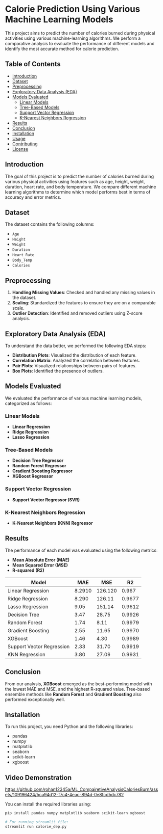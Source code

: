 # Calorie Prediction Using Various Machine Learning Models

This project aims to predict the number of calories burned during physical activities using various machine-learning algorithms. We perform a comparative analysis to evaluate the performance of different models and identify the most accurate method for calorie prediction.

## Table of Contents
- [Introduction](#introduction)
- [Dataset](#dataset)
- [Preprocessing](#preprocessing)
- [Exploratory Data Analysis (EDA)](#exploratory-data-analysis-eda)
- [Models Evaluated](#models-evaluated)
  - [Linear Models](#linear-models)
  - [Tree-Based Models](#tree-based-models)
  - [Support Vector Regression](#support-vector-regression)
  - [K-Nearest Neighbors Regression](#k-nearest-neighbors-regression)
- [Results](#results)
- [Conclusion](#conclusion)
- [Installation](#installation)
- [Usage](#usage)
- [Contributing](#contributing)
- [License](#license)

## Introduction
The goal of this project is to predict the number of calories burned during various physical activities using features such as age, height, weight, duration, heart rate, and body temperature. We compare different machine learning algorithms to determine which model performs best in terms of accuracy and error metrics.

## Dataset
The dataset contains the following columns:
- `Age`
- `Height`
- `Weight`
- `Duration`
- `Heart_Rate`
- `Body_Temp`
- `Calories`

## Preprocessing
1. **Handling Missing Values**: Checked and handled any missing values in the dataset.
2. **Scaling**: Standardized the features to ensure they are on a comparable scale.
3. **Outlier Detection**: Identified and removed outliers using Z-score analysis.

## Exploratory Data Analysis (EDA)
To understand the data better, we performed the following EDA steps:
- **Distribution Plots**: Visualized the distribution of each feature.
- **Correlation Matrix**: Analyzed the correlation between features.
- **Pair Plots**: Visualized relationships between pairs of features.
- **Box Plots**: Identified the presence of outliers.

## Models Evaluated
We evaluated the performance of various machine learning models, categorized as follows:

### Linear Models
- **Linear Regression**
- **Ridge Regression**
- **Lasso Regression**

### Tree-Based Models
- **Decision Tree Regressor**
- **Random Forest Regressor**
- **Gradient Boosting Regressor**
- **XGBoost Regressor**

### Support Vector Regression
- **Support Vector Regressor (SVR)**

### K-Nearest Neighbors Regression
- **K-Nearest Neighbors (KNN) Regressor**

## Results
The performance of each model was evaluated using the following metrics:
- **Mean Absolute Error (MAE)**
- **Mean Squared Error (MSE)**
- **R-squared (R2)**

| Model                     | MAE      | MSE       | R2     |
|---------------------------|----------|-----------|--------|
| Linear Regression         | 8.2910     | 126.120    | 0.967 |
| Ridge Regression          | 8.290     | 126.11    | 0.9677 |
| Lasso Regression          | 9.05     | 151.14    | 0.9612 |
| Decision Tree             | 3.47     | 28.75     | 0.9926 |
| Random Forest             | 1.74     | 8.11      | 0.9979 |
| Gradient Boosting         | 2.55     | 11.65     | 0.9970 |
| XGBoost                   | 1.46     | 4.30      | 0.9989 |
| Support Vector Regression | 2.33     | 31.70     | 0.9919 |
| KNN Regression            | 3.80     | 27.09     | 0.9931 |

## Conclusion
From our analysis, **XGBoost** emerged as the best-performing model with the lowest MAE and MSE, and the highest R-squared value. Tree-based ensemble methods like **Random Forest** and **Gradient Boosting** also performed exceptionally well.

## Installation
To run this project, you need Python and the following libraries:
- pandas
- numpy
- matplotlib
- seaborn
- scikit-learn
- xgboost

## Video Demonstration
https://github.com/rohan12345a/ML_CompairetiveAnalysisCaloriesBurn/assets/109196424/5ca94d12-f7c4-4eac-894d-0e8fcd5dc782

You can install the required libraries using:
```sh
pip install pandas numpy matplotlib seaborn scikit-learn xgboost

# For running streamlit file:
streamlit run calorie_dep.py




